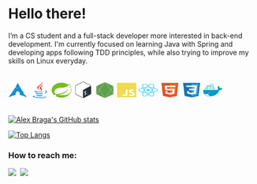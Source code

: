 # Hello there!

I’m a CS student and a full-stack developer more interested in back-end development. I'm currently focused on learning Java with Spring and developing apps following TDD principles, while also trying to improve my skills on Linux everyday.

<!-- - I’m looking to collaborate on ... -->

<br />
<div style="display: inline_block">
  <img align="center" alt="Arch Linux" height="32" width="40" src="https://raw.githubusercontent.com/devicons/devicon/master/icons/archlinux/archlinux-original.svg">
  <img align="center" alt="Java" height="35" width="40" src="https://raw.githubusercontent.com/devicons/devicon/master/icons/java/java-original.svg">
  <img align="center" alt="Spring" height="30" width="40" src="https://raw.githubusercontent.com/devicons/devicon/master/icons/spring/spring-original.svg">
  <img align="center" alt="Bash" height="35" width="40" src="https://raw.githubusercontent.com/devicons/devicon/master/icons/bash/bash-original.svg">
  <img align="center" alt="Node" height="32" width="40" src="https://raw.githubusercontent.com/devicons/devicon/master/icons/nodejs/nodejs-plain.svg">
  <img align="center" alt="JavaScript" height="30" width="40" src="https://raw.githubusercontent.com/devicons/devicon/master/icons/javascript/javascript-plain.svg">
  <img align="center" alt="React" height="30" width="40" src="https://raw.githubusercontent.com/devicons/devicon/master/icons/react/react-original.svg">
  <img align="center" alt="HTML" height="30" width="40" src="https://raw.githubusercontent.com/devicons/devicon/master/icons/html5/html5-original.svg">
  <img align="center" alt="CSS" height="30" width="40" src="https://raw.githubusercontent.com/devicons/devicon/master/icons/css3/css3-original.svg">
  <img align="center" alt="Docker" height="40" width="40" src="https://raw.githubusercontent.com/devicons/devicon/master/icons/docker/docker-plain.svg">
</div>
<br />

[![Alex Braga's GitHub stats](https://github-readme-stats.vercel.app/api?username=alexbraga&show_icons=true&theme=material-palenight&include_all_commits=true&hide_border=true)](https://github.com/anuraghazra/github-readme-stats)

[![Top Langs](https://github-readme-stats.vercel.app/api/top-langs/?username=alexbraga&theme=material-palenight&layout=compact&hide_border=true&card_width=467)](https://github.com/anuraghazra/github-readme-stats)

### How to reach me:

<div>
<a href="https://www.linkedin.com/in/alexgbraga/" target="blank"><img src="https://img.shields.io/badge/-LinkedIn-blue?style=for-the-badge&logo=Linkedin&logoColor=white"></a>&nbsp;
<a href="mailto:contato@alexbraga.com.br" target="blank"><img src="https://img.shields.io/badge/-email-c14438?style=for-the-badge&logo=Gmail&logoColor=white" target="blank"></a>
</div>